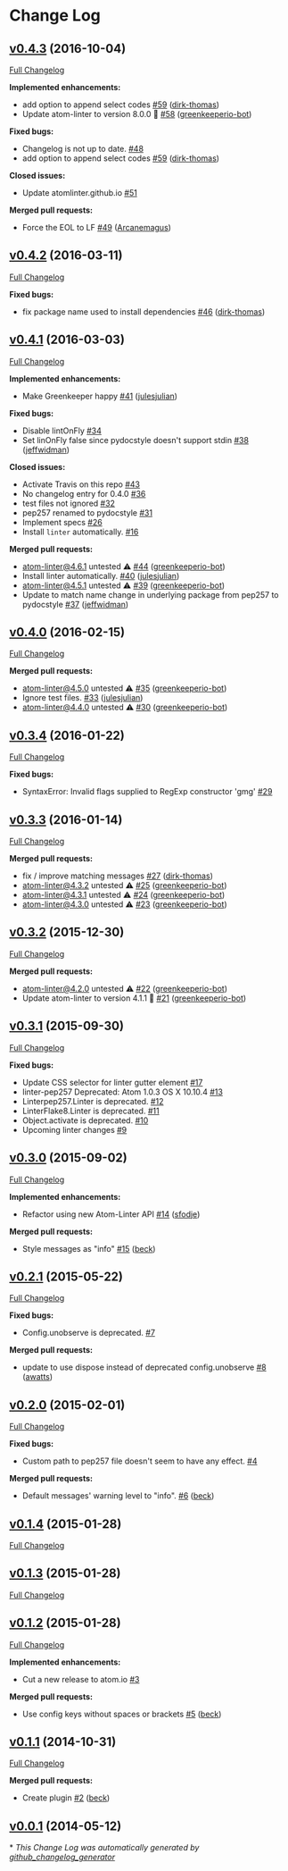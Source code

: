 # Change Log

## [v0.4.3](https://github.com/AtomLinter/linter-pydocstyle/tree/v0.4.3) (2016-10-04)
[Full Changelog](https://github.com/AtomLinter/linter-pydocstyle/compare/v0.4.2...v0.4.3)

**Implemented enhancements:**

- add option to append select codes [\#59](https://github.com/AtomLinter/linter-pydocstyle/pull/59) ([dirk-thomas](https://github.com/dirk-thomas))
- Update atom-linter to version 8.0.0 🚀 [\#58](https://github.com/AtomLinter/linter-pydocstyle/pull/58) ([greenkeeperio-bot](https://github.com/greenkeeperio-bot))

**Fixed bugs:**

- Changelog is not up to date. [\#48](https://github.com/AtomLinter/linter-pydocstyle/issues/48)
- add option to append select codes [\#59](https://github.com/AtomLinter/linter-pydocstyle/pull/59) ([dirk-thomas](https://github.com/dirk-thomas))

**Closed issues:**

- Update atomlinter.github.io [\#51](https://github.com/AtomLinter/linter-pydocstyle/issues/51)

**Merged pull requests:**

- Force the EOL to LF [\#49](https://github.com/AtomLinter/linter-pydocstyle/pull/49) ([Arcanemagus](https://github.com/Arcanemagus))

## [v0.4.2](https://github.com/AtomLinter/linter-pydocstyle/tree/v0.4.2) (2016-03-11)
[Full Changelog](https://github.com/AtomLinter/linter-pydocstyle/compare/v0.4.1...v0.4.2)

**Fixed bugs:**

- fix package name used to install dependencies [\#46](https://github.com/AtomLinter/linter-pydocstyle/pull/46) ([dirk-thomas](https://github.com/dirk-thomas))

## [v0.4.1](https://github.com/AtomLinter/linter-pydocstyle/tree/v0.4.1) (2016-03-03)
[Full Changelog](https://github.com/AtomLinter/linter-pydocstyle/compare/v0.4.0...v0.4.1)

**Implemented enhancements:**

- Make Greenkeeper happy [\#41](https://github.com/AtomLinter/linter-pydocstyle/pull/41) ([julesjulian](https://github.com/julesjulian))

**Fixed bugs:**

- Disable lintOnFly [\#34](https://github.com/AtomLinter/linter-pydocstyle/issues/34)
- Set linOnFly false since pydocstyle doesn't support stdin [\#38](https://github.com/AtomLinter/linter-pydocstyle/pull/38) ([jeffwidman](https://github.com/jeffwidman))

**Closed issues:**

- Activate Travis on this repo [\#43](https://github.com/AtomLinter/linter-pydocstyle/issues/43)
- No changelog entry for 0.4.0 [\#36](https://github.com/AtomLinter/linter-pydocstyle/issues/36)
- test files not ignored [\#32](https://github.com/AtomLinter/linter-pydocstyle/issues/32)
- pep257 renamed to pydocstyle [\#31](https://github.com/AtomLinter/linter-pydocstyle/issues/31)
- Implement specs [\#26](https://github.com/AtomLinter/linter-pydocstyle/issues/26)
- Install `linter` automatically. [\#16](https://github.com/AtomLinter/linter-pydocstyle/issues/16)

**Merged pull requests:**

- atom-linter@4.6.1 untested ⚠️ [\#44](https://github.com/AtomLinter/linter-pydocstyle/pull/44) ([greenkeeperio-bot](https://github.com/greenkeeperio-bot))
- Install linter automatically. [\#40](https://github.com/AtomLinter/linter-pydocstyle/pull/40) ([julesjulian](https://github.com/julesjulian))
- atom-linter@4.5.1 untested ⚠️ [\#39](https://github.com/AtomLinter/linter-pydocstyle/pull/39) ([greenkeeperio-bot](https://github.com/greenkeeperio-bot))
- Update to match name change in underlying package from pep257 to pydocstyle [\#37](https://github.com/AtomLinter/linter-pydocstyle/pull/37) ([jeffwidman](https://github.com/jeffwidman))

## [v0.4.0](https://github.com/AtomLinter/linter-pydocstyle/tree/v0.4.0) (2016-02-15)
[Full Changelog](https://github.com/AtomLinter/linter-pydocstyle/compare/v0.3.4...v0.4.0)

**Merged pull requests:**

- atom-linter@4.5.0 untested ⚠️ [\#35](https://github.com/AtomLinter/linter-pydocstyle/pull/35) ([greenkeeperio-bot](https://github.com/greenkeeperio-bot))
- Ignore test files. [\#33](https://github.com/AtomLinter/linter-pydocstyle/pull/33) ([julesjulian](https://github.com/julesjulian))
- atom-linter@4.4.0 untested ⚠️ [\#30](https://github.com/AtomLinter/linter-pydocstyle/pull/30) ([greenkeeperio-bot](https://github.com/greenkeeperio-bot))

## [v0.3.4](https://github.com/AtomLinter/linter-pydocstyle/tree/v0.3.4) (2016-01-22)
[Full Changelog](https://github.com/AtomLinter/linter-pydocstyle/compare/v0.3.3...v0.3.4)

**Fixed bugs:**

- SyntaxError: Invalid flags supplied to RegExp constructor 'gmg' [\#29](https://github.com/AtomLinter/linter-pydocstyle/issues/29)

## [v0.3.3](https://github.com/AtomLinter/linter-pydocstyle/tree/v0.3.3) (2016-01-14)
[Full Changelog](https://github.com/AtomLinter/linter-pydocstyle/compare/v0.3.2...v0.3.3)

**Merged pull requests:**

- fix / improve matching messages [\#27](https://github.com/AtomLinter/linter-pydocstyle/pull/27) ([dirk-thomas](https://github.com/dirk-thomas))
- atom-linter@4.3.2 untested ⚠️ [\#25](https://github.com/AtomLinter/linter-pydocstyle/pull/25) ([greenkeeperio-bot](https://github.com/greenkeeperio-bot))
- atom-linter@4.3.1 untested ⚠️ [\#24](https://github.com/AtomLinter/linter-pydocstyle/pull/24) ([greenkeeperio-bot](https://github.com/greenkeeperio-bot))
- atom-linter@4.3.0 untested ⚠️ [\#23](https://github.com/AtomLinter/linter-pydocstyle/pull/23) ([greenkeeperio-bot](https://github.com/greenkeeperio-bot))

## [v0.3.2](https://github.com/AtomLinter/linter-pydocstyle/tree/v0.3.2) (2015-12-30)
[Full Changelog](https://github.com/AtomLinter/linter-pydocstyle/compare/v0.3.1...v0.3.2)

**Merged pull requests:**

- atom-linter@4.2.0 untested ⚠️ [\#22](https://github.com/AtomLinter/linter-pydocstyle/pull/22) ([greenkeeperio-bot](https://github.com/greenkeeperio-bot))
- Update atom-linter to version 4.1.1 🚀 [\#21](https://github.com/AtomLinter/linter-pydocstyle/pull/21) ([greenkeeperio-bot](https://github.com/greenkeeperio-bot))

## [v0.3.1](https://github.com/AtomLinter/linter-pydocstyle/tree/v0.3.1) (2015-09-30)
[Full Changelog](https://github.com/AtomLinter/linter-pydocstyle/compare/v0.3.0...v0.3.1)

**Fixed bugs:**

- Update CSS selector for linter gutter element [\#17](https://github.com/AtomLinter/linter-pydocstyle/issues/17)
- linter-pep257 Deprecated: Atom 1.0.3 OS X 10.10.4 [\#13](https://github.com/AtomLinter/linter-pydocstyle/issues/13)
- Linterpep257.Linter is deprecated. [\#12](https://github.com/AtomLinter/linter-pydocstyle/issues/12)
- LinterFlake8.Linter is deprecated. [\#11](https://github.com/AtomLinter/linter-pydocstyle/issues/11)
- Object.activate is deprecated. [\#10](https://github.com/AtomLinter/linter-pydocstyle/issues/10)
- Upcoming linter changes [\#9](https://github.com/AtomLinter/linter-pydocstyle/issues/9)

## [v0.3.0](https://github.com/AtomLinter/linter-pydocstyle/tree/v0.3.0) (2015-09-02)
[Full Changelog](https://github.com/AtomLinter/linter-pydocstyle/compare/v0.2.1...v0.3.0)

**Implemented enhancements:**

- Refactor using new Atom-Linter API [\#14](https://github.com/AtomLinter/linter-pydocstyle/pull/14) ([sfodje](https://github.com/sfodje))

**Merged pull requests:**

- Style messages as "info" [\#15](https://github.com/AtomLinter/linter-pydocstyle/pull/15) ([beck](https://github.com/beck))

## [v0.2.1](https://github.com/AtomLinter/linter-pydocstyle/tree/v0.2.1) (2015-05-22)
[Full Changelog](https://github.com/AtomLinter/linter-pydocstyle/compare/v0.2.0...v0.2.1)

**Fixed bugs:**

- Config.unobserve is deprecated. [\#7](https://github.com/AtomLinter/linter-pydocstyle/issues/7)

**Merged pull requests:**

- update to use dispose instead of deprecated config.unobserve [\#8](https://github.com/AtomLinter/linter-pydocstyle/pull/8) ([awatts](https://github.com/awatts))

## [v0.2.0](https://github.com/AtomLinter/linter-pydocstyle/tree/v0.2.0) (2015-02-01)
[Full Changelog](https://github.com/AtomLinter/linter-pydocstyle/compare/v0.1.4...v0.2.0)

**Fixed bugs:**

- Custom path to pep257 file doesn't seem to have any effect. [\#4](https://github.com/AtomLinter/linter-pydocstyle/issues/4)

**Merged pull requests:**

- Default messages' warning level to "info". [\#6](https://github.com/AtomLinter/linter-pydocstyle/pull/6) ([beck](https://github.com/beck))

## [v0.1.4](https://github.com/AtomLinter/linter-pydocstyle/tree/v0.1.4) (2015-01-28)
[Full Changelog](https://github.com/AtomLinter/linter-pydocstyle/compare/v0.1.3...v0.1.4)

## [v0.1.3](https://github.com/AtomLinter/linter-pydocstyle/tree/v0.1.3) (2015-01-28)
[Full Changelog](https://github.com/AtomLinter/linter-pydocstyle/compare/v0.1.2...v0.1.3)

## [v0.1.2](https://github.com/AtomLinter/linter-pydocstyle/tree/v0.1.2) (2015-01-28)
[Full Changelog](https://github.com/AtomLinter/linter-pydocstyle/compare/v0.1.1...v0.1.2)

**Implemented enhancements:**

- Cut a new release to atom.io [\#3](https://github.com/AtomLinter/linter-pydocstyle/issues/3)

**Merged pull requests:**

- Use config keys without spaces or brackets [\#5](https://github.com/AtomLinter/linter-pydocstyle/pull/5) ([beck](https://github.com/beck))

## [v0.1.1](https://github.com/AtomLinter/linter-pydocstyle/tree/v0.1.1) (2014-10-31)
[Full Changelog](https://github.com/AtomLinter/linter-pydocstyle/compare/v0.0.1...v0.1.1)

**Merged pull requests:**

- Create plugin [\#2](https://github.com/AtomLinter/linter-pydocstyle/pull/2) ([beck](https://github.com/beck))

## [v0.0.1](https://github.com/AtomLinter/linter-pydocstyle/tree/v0.0.1) (2014-05-12)


\* *This Change Log was automatically generated by [github_changelog_generator](https://github.com/skywinder/Github-Changelog-Generator)*
